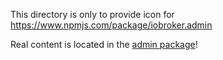 This directory is only to provide icon for https://www.npmjs.com/package/iobroker.admin

Real content is located in the [admin package](./packages/admin/admin)!
